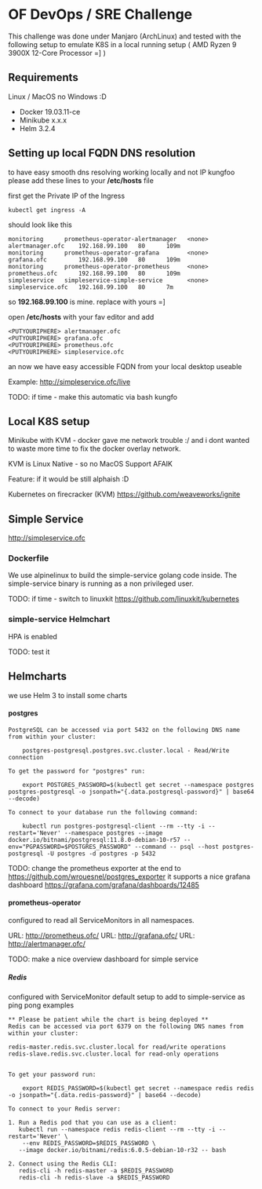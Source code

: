 # OF DevOps / SRE Challenge

This challenge was done under Manjaro (ArchLinux) and tested with the following setup to emulate K8S in a local running setup
( AMD Ryzen 9 3900X 12-Core Processor =] )

## Requirements

Linux / MacOS no Windows :D

- Docker 19.03.11-ce
- Minikube x.x.x
- Helm 3.2.4

## Setting up local FQDN DNS resolution

to have easy smooth dns resolving working locally and not IP kungfoo please add these lines to your **/etc/hosts** file

first get the Private IP of the Ingress

```
kubectl get ingress -A
```
should look like this
```
monitoring      prometheus-operator-alertmanager   <none>   alertmanager.ofc    192.168.99.100   80      109m
monitoring      prometheus-operator-grafana        <none>   grafana.ofc         192.168.99.100   80      109m
monitoring      prometheus-operator-prometheus     <none>   prometheus.ofc      192.168.99.100   80      109m
simpleservice   simpleservice-simple-service       <none>   simpleservice.ofc   192.168.99.100   80      7m
```

so **192.168.99.100** is mine.
replace <PUTYOURIPHERE> with yours =]

open **/etc/hosts** with your fav editor and add
```
<PUTYOURIPHERE> alertmanager.ofc
<PUTYOURIPHERE> grafana.ofc
<PUTYOURIPHERE> prometheus.ofc
<PUTYOURIPHERE> simpleservice.ofc
```

an now we have easy accessible FQDN from your local desktop useable

Example: http://simpleservice.ofc/live

TODO: if time - make this automatic via bash kungfo

## Local K8S setup

Minikube with KVM - docker gave me network trouble :/ and i dont wanted to waste more time to fix the docker overlay network.

KVM is Linux Native - so no MacOS Support AFAIK

Feature:
if it would be still alphaish :D

Kubernetes on firecracker (KVM)
https://github.com/weaveworks/ignite

## Simple Service

http://simpleservice.ofc

### Dockerfile

We use alpinelinux to build the simple-service golang code inside.
The simple-service binary is running as a non privileged user.

TODO: if time - switch to linuxkit https://github.com/linuxkit/kubernetes

### simple-service Helmchart

HPA is enabled

TODO: test it

## Helmcharts

we use Helm 3 to install some charts

#### postgres

```
PostgreSQL can be accessed via port 5432 on the following DNS name from within your cluster:

    postgres-postgresql.postgres.svc.cluster.local - Read/Write connection

To get the password for "postgres" run:

    export POSTGRES_PASSWORD=$(kubectl get secret --namespace postgres postgres-postgresql -o jsonpath="{.data.postgresql-password}" | base64 --decode)

To connect to your database run the following command:

    kubectl run postgres-postgresql-client --rm --tty -i --restart='Never' --namespace postgres --image docker.io/bitnami/postgresql:11.8.0-debian-10-r57 --env="PGPASSWORD=$POSTGRES_PASSWORD" --command -- psql --host postgres-postgresql -U postgres -d postgres -p 5432
```

TODO: change the prometheus exporter at the end to https://github.com/wrouesnel/postgres_exporter it supports a nice grafana dashboard
https://grafana.com/grafana/dashboards/12485

#### prometheus-operator

configured to read all ServiceMonitors in all namespaces.

URL: http://prometheus.ofc/
URL: http://grafana.ofc/
URL: http://alertmanager.ofc/

TODO: make a nice overview dashboard for simple service

##### Redis

configured with ServiceMonitor default setup to add to simple-service as ping pong examples

```
** Please be patient while the chart is being deployed **
Redis can be accessed via port 6379 on the following DNS names from within your cluster:

redis-master.redis.svc.cluster.local for read/write operations
redis-slave.redis.svc.cluster.local for read-only operations


To get your password run:

    export REDIS_PASSWORD=$(kubectl get secret --namespace redis redis -o jsonpath="{.data.redis-password}" | base64 --decode)

To connect to your Redis server:

1. Run a Redis pod that you can use as a client:
   kubectl run --namespace redis redis-client --rm --tty -i --restart='Never' \
    --env REDIS_PASSWORD=$REDIS_PASSWORD \
   --image docker.io/bitnami/redis:6.0.5-debian-10-r32 -- bash

2. Connect using the Redis CLI:
   redis-cli -h redis-master -a $REDIS_PASSWORD
   redis-cli -h redis-slave -a $REDIS_PASSWORD
```
